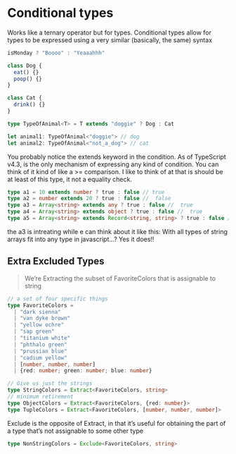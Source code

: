 # Conditional types

Works like a ternary operator but for types.
Conditional types allow for types to be expressed using a very similar (basically, the same) syntax

```js
isMonday ? "Boooo" : "Yeaaahhh"
```

```ts
class Dog {
  eat() {}
  poop() {}
}

class Cat {
  drink() {}
}

type TypeOfAnimal<T> = T extends "doggie" ? Dog : Cat

let animal1: TypeOfAnimal<"doggie"> // dog
let animal2: TypeOfAnimal<"not_a_dog"> // cat
```

You probably notice the extends keyword in the condition.
As of TypeScript v4.3, is the only mechanism of expressing any kind of condition.
You can think of it kind of like a >= comparison.
I like to think of at that is should be at least of this type, it not a equality check.

```ts
type a1 = 10 extends number ? true : false // true
type a2 = number extends 20 ? true : false //  false
type a3 = Array<string> extends any ? true : false //  true
type a4 = Array<string> extends object ? true : false //  true
type a5 = Array<string> extends Record<string, string> ? true : false //  false
```

the a3 is intreating while e can think about it like this:
With all types of string arrays fit into any type in javascript...?
Yes it does!!

## Extra Excluded Types

> We’re Extracting the subset of FavoriteColors that is assignable to string

```ts
// a set of four specific things
type FavoriteColors =
  | "dark sienna"
  | "van dyke brown"
  | "yellow ochre"
  | "sap green"
  | "titanium white"
  | "phthalo green"
  | "prussian blue"
  | "cadium yellow"
  | [number, number, number]
  | {red: number; green: number; blue: number}

// Give us just the strings
type StringColors = Extract<FavoriteColors, string>
// minimum retirement
type ObjectColors = Extract<FavoriteColors, {red: number}>
type TupleColors = Extract<FavoriteColors, [number, number, number]>
```

Exclude is the opposite of Extract, in that it’s useful for obtaining the part of a type that’s not assignable to some other type

```ts
type NonStringColors = Exclude<FavoriteColors, string>
```
